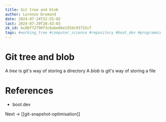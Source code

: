 ```yaml
---
title: Git tree and blob
author: Lorenzo Drumond
date: 2024-07-24T22:55:02
last: 2024-07-29T20:43:03
zk_id: bc8bf72790f3c6abe86e155dc93732c7
tags: #working_tree #computer_science #repository #boot_dev #programming #plumbing #history #workflow #states #commit #stage #repos #github #logs #git_directory #git #primeagen #index
---
```



# Git tree and blob

A _tree_ is git's way of storing a directory
A _blob_ is git's way of storing a file

# References

- boot.dev

Next -> [[git-snapshot-optimisation]]
